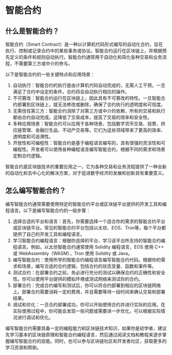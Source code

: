 # 智能合约

## 什么是智能合约？
智能合约（Smart Contract）是一种以计算机代码形式编写的自动化合约，旨在执行、控制或记录合约中的某些事务或协议。智能合约运行在区块链上，并根据预先定义的条件和规则自动执行。智能合约通常用于自动化和简化各种交易和业务流程，不需要第三方或中介的参与。

以下是智能合约的一些关键特点和应用场景：

1. 自动执行：智能合约的执行是由计算机代码自动完成的，无需人工干预。一旦满足了合约中设定的条件，合约将会自动执行相应的操作。
2. 不可篡改：智能合约运行在区块链上，因此具有不可篡改的特性。一旦智能合约部署到区块链上，就无法修改或删除，确保了合约执行的透明度和可信度。
3. 无需信任第三方：智能合约消除了对第三方或中介的依赖，所有的交易和执行都由合约自动完成。这降低了交易成本，提高了交易的效率和安全性。
4. 多种应用场景：智能合约可以应用于各种场景，包括数字货币交易、投票、供应链管理、金融衍生品、不动产交易等。它们为这些领域带来了更高的效率、透明度和可追溯性。
5. 开放性和可编程性：智能合约是基于编程语言编写的，具有很强的灵活性和可编程性。开发者可以使用各种编程语言编写智能合约，根据不同的需求和场景定制合约逻辑。

智能合约是区块链技术的重要应用之一，它为各种交易和业务流程提供了一种全新的自动化和去中心化的解决方案，对于促进数字经济的发展和创新具有重要意义。

## 怎么编写智能合约？
编写智能合约通常需要使用特定的智能合约平台或区块链平台提供的开发工具和编程语言。以下是编写智能合约的一般步骤：

1. 选择合适的平台和语言：首先，你需要选择一个适合你的需求的智能合约平台或区块链平台。常见的智能合约平台包括以太坊、EOS、Tron等，每个平台都提供了自己的开发工具和编程语言。
2. 学习智能合约编程语言：根据你选择的平台，学习该平台所支持的智能合约编程语言。例如，以太坊智能合约通常使用 Solidity 编程语言，EOS 使用 C++ 或 WebAssembly（WASM），Tron 使用 Solidity 或 Java。
3. 编写智能合约：使用所学的智能合约编程语言编写智能合约代码。根据你的需求和场景，编写合适的合约逻辑，包括合约的状态变量、函数和事件等。
4. 测试合约：在部署合约之前，务必进行充分的测试以确保合约的正确性和安全性。你可以使用平台提供的模拟环境或测试网络来测试你的合约。
5. 部署合约：完成合约编写和测试后，你可以将合约部署到相应的区块链网络上。部署合约需要消耗一定的费用，并且需要等待一段时间来确认交易和部署结果。
6. 调试和优化：一旦合约部署成功，你可以开始使用合约并进行实际的应用。在实际使用过程中，你可能会发现一些问题或需要进一步优化，可以根据实际情况进行调试和优化。

编写智能合约需要具备一定的编程能力和区块链技术知识，如果你是初学者，建议先学习基本的区块链原理和智能合约编程语言，然后通过阅读文档和教程来逐步掌握编写智能合约的技能。同时，也可以参与区块链社区和开发者社区，获取更多的学习资源和帮助。
